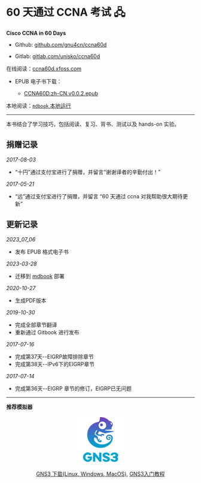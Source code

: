 # 60 天通过 CCNA 考试 🖧

**Cisco CCNA in 60 Days**


- Github: [github.com/gnu4cn/ccna60d](https://github.com/gnu4cn/ccna60d)


- Gitlab: [gitlab.com/unisko/ccna60d](https://gitlab.com/unisko/ccna60d/)


在线阅读：[ccna60d.xfoss.com](https://ccna60d.xfoss.com/)

+ EPUB 电子书下载：

    - [CCNA60D.zh-CN.v0.0.2.epub](https://github.com/gnu4cn/ccna60d/releases/download/v0.0.2/CCNA60D.zh-CN.v0.0.2.epub)

本地阅读：[`mdbook` 本地运行](./src/howto_read_locally.md)


___
本书结合了学习技巧，包括阅读、复习、背书、测试以及 hands-on 实验。

## 捐赠记录

_2017-08-03_

* “十円”通过支付宝进行了捐赠，并留言“谢谢译者的辛勤付出！”

_2017-05-21_

* “远”通过支付宝进行了捐赠，并留言 “60 天通过 ccna 对我帮助很大期待更新”

## 更新记录


_2023_07_06_

* 发布 EPUB 格式电子书

_2023-03-28_

* 迁移到 [mdbook](https://rust-lang.github.io/mdBook/) 部署


_2020-10-27_

* 生成PDF版本

_2019-10-30_

* 完成全部章节翻译
* 重新通过 Gitbook 进行发布

_2017-07-16_

* 完成第37天--EIGRP故障排除章节
* 完成第38天--IPv6下的EIGRP章节

_2017-07-14_

* 完成第36天--EIGRP 章节的修订，EIGRP已无问题


___

**推荐模拟器**

<p align="center">
    <img src="./src/images/GNS3_logo.png" alt="GNS3 logo" />
</p>

<p align="center">
    <a href="https://www.gns3.com/software/download">GNS3 下载(Linux, Windows, MacOS)</a>, <a href="GNS3_tutorial.md">GNS3入门教程</a>
</p>
